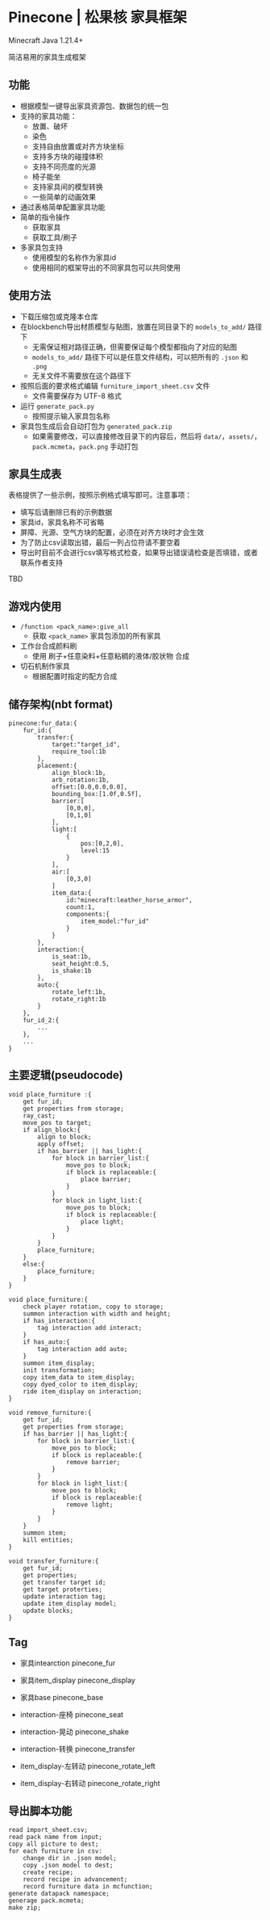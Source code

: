 # Pinecone | 松果核 家具框架

Minecraft Java 1.21.4+

简洁易用的家具生成框架

## 功能

- 根据模型一键导出家具资源包、数据包的统一包
- 支持的家具功能：
    - 放置、破坏
    - 染色
    - 支持自由放置或对齐方块坐标
    - 支持多方块的碰撞体积
    - 支持不同亮度的光源
    - 椅子能坐
    - 支持家具间的模型转换
    - 一些简单的动画效果
- 通过表格简单配置家具功能
- 简单的指令操作
    - 获取家具
    - 获取工具/刷子
- 多家具包支持
    - 使用模型的名称作为家具id
    - 使用相同的框架导出的不同家具包可以共同使用

## 使用方法

- 下载压缩包或克隆本仓库
- 在blockbench导出材质模型与贴图，放置在同目录下的 `models_to_add/` 路径下
    - 无需保证相对路径正确，但需要保证每个模型都指向了对应的贴图
    - `models_to_add/` 路径下可以是任意文件结构，可以把所有的 `.json` 和 `.png`
    - 无关文件不需要放在这个路径下
- 按照后面的要求格式编辑 `furniture_import_sheet.csv` 文件
    - 文件需要保存为 UTF-8 格式
- 运行 `generate_pack.py`
    - 按照提示输入家具包名称
- 家具包生成后会自动打包为 `generated_pack.zip`
    - 如果需要修改，可以直接修改目录下的内容后，然后将 `data/`，`assets/`，`pack.mcmeta`，`pack.png` 手动打包

## 家具生成表

表格提供了一些示例，按照示例格式填写即可。注意事项：

- 填写后请删除已有的示例数据
- 家具id，家具名称不可省略
- 屏障、光源、空气方块的配置，必须在对齐方块时才会生效
- 为了防止csv读取出错，最后一列占位符请不要空着
- 导出时目前不会进行csv填写格式检查，如果导出错误请检查是否填错，或者联系作者支持

TBD

## 游戏内使用

- `/function <pack_name>:give_all`
    - 获取 `<pack_name>` 家具包添加的所有家具
- 工作台合成颜料刷
    - 使用 刷子+任意染料+任意粘稠的液体/胶状物 合成
- 切石机制作家具
    - 根据配置时指定的配方合成

## 储存架构(nbt format)

```
pinecone:fur_data:{
    fur_id:{
        transfer:{
            target:"target_id",
            require_tool:1b
        },
        placement:{
            align_block:1b,
            arb_rotation:1b,
            offset:[0.0,0.0,0.0],
            bounding_box:[1.0f,0.5f],
            barrier:[
                [0,0,0],
                [0,1,0]
            ],
            light:[
                {
                    pos:[0,2,0],
                    level:15
                }
            ],
            air:[
                [0,3,0]
            ]
            item_data:{
                id:"minecraft:leather_horse_armor",
                count:1,
                components:{
                    item_model:"fur_id"
                }
            }
        },
        interaction:{
            is_seat:1b,
            seat_height:0.5,
            is_shake:1b
        },
        auto:{
            rotate_left:1b,
            rotate_right:1b
        }
    },
    fur_id_2:{
        ...
    },
    ...
}
```

## 主要逻辑(pseudocode)

```
void place_furniture :{
    get fur_id;
    get properties from storage;
    ray_cast;
    move_pos to target;
    if align_block:{
        align to block;
        apply offset;
        if has_barrier || has_light:{
            for block in barrier_list:{
                move_pos to block;
                if block is replaceable:{
                    place barrier;
                }
            }
            for block in light_list:{
                move_pos to block;
                if block is replaceable:{
                    place light;
                }
            }
        }
        place_furniture;
    }
    else:{
        place_furniture;
    }
}
```

```
void place_furniture:{
    check player rotation, copy to storage;
    summon interaction with width and height;
    if has_interaction:{
        tag interaction add interact;
    }
    if has_auto:{
        tag interaction add auto;
    }
    summon item_display;
    init transformation;
    copy item_data to item_display;
    copy dyed_color to item_display;
    ride item_display on interaction;
}
```

```
void remove_furniture:{
    get fur_id;
    get properties from storage;
    if has_barrier || has_light:{
        for block in barrier_list:{
            move_pos to block;
            if block is replaceable:{
                remove barrier;
            }
        }
        for block in light_list:{
            move_pos to block;
            if block is replaceable:{
                remove light;
            }
        }
    }
    summon item;
    kill entities;
}
```

```
void transfer_furniture:{
    get fur_id;
    get properties;
    get transfer target id;
    get target proterties;
    update interaction tag;
    update item_display model;
    update blocks;
}
```

## Tag

- 家具intearction pinecone_fur
- 家具item_display pinecone_display
- 家具base pinecone_base

- interaction-座椅 pinecone_seat
- interaction-晃动 pinecone_shake
- interaction-转换 pinecone_transfer

- item_display-左转动 pinecone_rotate_left
- item_display-右转动 pinecone_rotate_right

## 导出脚本功能

```
read import_sheet.csv;
read pack name from input;
copy all picture to dest;
for each furniture in csv:
    change dir in .json model;
    copy .json model to dest;
    create recipe;
    record recipe in advancement;
    record furniture data in mcfunction;
generate datapack namespace;
generage pack.mcmeta;
make zip;
```